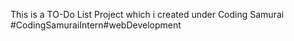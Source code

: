 This is a TO-Do List Project which i created under Coding Samurai
#CodingSamuraiIntern#webDevelopment
